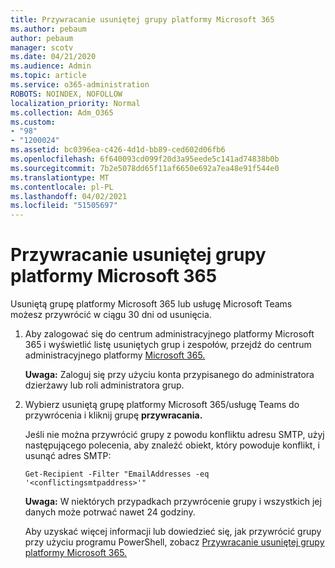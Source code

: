 ```yaml
---
title: Przywracanie usuniętej grupy platformy Microsoft 365
ms.author: pebaum
author: pebaum
manager: scotv
ms.date: 04/21/2020
ms.audience: Admin
ms.topic: article
ms.service: o365-administration
ROBOTS: NOINDEX, NOFOLLOW
localization_priority: Normal
ms.collection: Adm_O365
ms.custom:
- "98"
- "1200024"
ms.assetid: bc0396ea-c426-4d1d-bb89-ced602d06fb6
ms.openlocfilehash: 6f640093cd099f20d3a95eede5c141ad74838b0b
ms.sourcegitcommit: 7b2e5078dd65f11af6650e692a7ea48e91f544e0
ms.translationtype: MT
ms.contentlocale: pl-PL
ms.lasthandoff: 04/02/2021
ms.locfileid: "51505697"
---
```

# <a name="restore-a-deleted-microsoft-365-group"></a>Przywracanie usuniętej grupy platformy Microsoft 365

Usuniętą grupę platformy Microsoft 365 lub usługę Microsoft Teams możesz przywrócić w ciągu 30 dni od usunięcia.

1. Aby zalogować się do centrum administracyjnego platformy Microsoft 365 i wyświetlić listę usuniętych grup i zespołów, przejdź do centrum administracyjnego platformy [Microsoft 365.](https://aka.ms/RestoreDeletedGroup)

    **Uwaga:** Zaloguj się przy użyciu konta przypisanego do administratora dzierżawy lub roli administratora grup.

1. Wybierz usuniętą grupę platformy Microsoft 365/usługę Teams do przywrócenia i kliknij grupę **przywracania.**

    Jeśli nie można przywrócić grupy z powodu konfliktu adresu SMTP, użyj następującego polecenia, aby znaleźć obiekt, który powoduje konflikt, i usunąć adres SMTP:

    `Get-Recipient -Filter "EmailAddresses -eq '<conflictingsmtpaddress>'"`

    **Uwaga:** W niektórych przypadkach przywrócenie grupy i wszystkich jej danych może potrwać nawet 24 godziny.

    Aby uzyskać więcej informacji lub dowiedzieć się, jak przywrócić grupy przy użyciu programu PowerShell, zobacz [Przywracanie usuniętej grupy platformy Microsoft 365.](https://go.microsoft.com/fwlink/?linkid=867802)